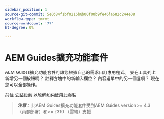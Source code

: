 ```yaml
---
sidebar_position: 1
source-git-commit: 5e0584f1bf0216b8b00f00b9fe46fa682c244e08
workflow-type: tm+mt
source-wordcount: '77'
ht-degree: 0%

---
```


# AEM Guides擴充功能套件

AEM Guides擴充功能套件可讓您根據自己的需求自訂應用程式。 要在工具列上新增另一個按鈕嗎？ 註釋方塊中的新輸入欄位？ 內容選單中的另一個選項？ 現在您可以全部操作。

前往 [安裝指南](./integrating_customisations.md) 以瞭解如何使用此套裝

> **_注意：_** 此AEM Guides擴充功能套件受到AEM Guides version >= 4.3 （內部部署）和>= 2310 （雲端）支援
